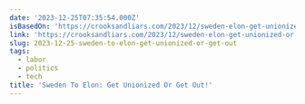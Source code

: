 ```yaml
---
date: '2023-12-25T07:35:54.000Z'
isBasedOn: 'https://crooksandliars.com/2023/12/sweden-elon-get-unionized-or-get-out'
link: 'https://crooksandliars.com/2023/12/sweden-elon-get-unionized-or-get-out'
slug: 2023-12-25-sweden-to-elon-get-unionized-or-get-out
tags:
  - labor
  - politics
  - tech
title: 'Sweden To Elon: Get Unionized Or Get Out!'
---
```


